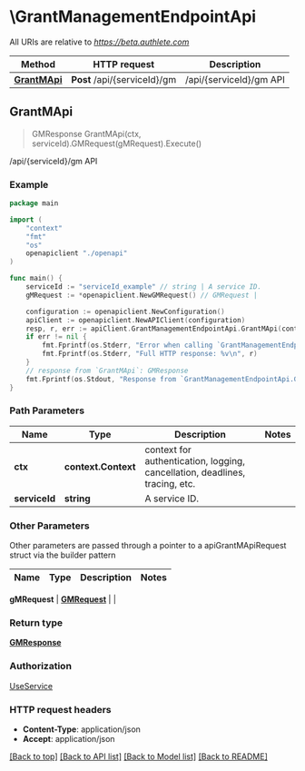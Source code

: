 # \GrantManagementEndpointApi

All URIs are relative to *https://beta.authlete.com*

Method | HTTP request | Description
------------- | ------------- | -------------
[**GrantMApi**](GrantManagementEndpointApi.md#GrantMApi) | **Post** /api/{serviceId}/gm | /api/{serviceId}/gm API



## GrantMApi

> GMResponse GrantMApi(ctx, serviceId).GMRequest(gMRequest).Execute()

/api/{serviceId}/gm API



### Example

```go
package main

import (
    "context"
    "fmt"
    "os"
    openapiclient "./openapi"
)

func main() {
    serviceId := "serviceId_example" // string | A service ID.
    gMRequest := *openapiclient.NewGMRequest() // GMRequest | 

    configuration := openapiclient.NewConfiguration()
    apiClient := openapiclient.NewAPIClient(configuration)
    resp, r, err := apiClient.GrantManagementEndpointApi.GrantMApi(context.Background(), serviceId).GMRequest(gMRequest).Execute()
    if err != nil {
        fmt.Fprintf(os.Stderr, "Error when calling `GrantManagementEndpointApi.GrantMApi``: %v\n", err)
        fmt.Fprintf(os.Stderr, "Full HTTP response: %v\n", r)
    }
    // response from `GrantMApi`: GMResponse
    fmt.Fprintf(os.Stdout, "Response from `GrantManagementEndpointApi.GrantMApi`: %v\n", resp)
}
```

### Path Parameters


Name | Type | Description  | Notes
------------- | ------------- | ------------- | -------------
**ctx** | **context.Context** | context for authentication, logging, cancellation, deadlines, tracing, etc.
**serviceId** | **string** | A service ID. | 

### Other Parameters

Other parameters are passed through a pointer to a apiGrantMApiRequest struct via the builder pattern


Name | Type | Description  | Notes
------------- | ------------- | ------------- | -------------

 **gMRequest** | [**GMRequest**](GMRequest.md) |  | 

### Return type

[**GMResponse**](GMResponse.md)

### Authorization

[UseService](../README.md#UseService)

### HTTP request headers

- **Content-Type**: application/json
- **Accept**: application/json

[[Back to top]](#) [[Back to API list]](../README.md#documentation-for-api-endpoints)
[[Back to Model list]](../README.md#documentation-for-models)
[[Back to README]](../README.md)

